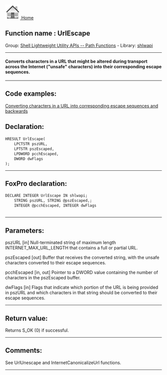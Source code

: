 [<img src="../../images/home.png"> Home ](https://github.com/VFPX/Win32API)  

## Function name : UrlEscape
Group: [Shell Lightweight Utility APIs -- Path Functions](../../functions_group.md#Shell_Lightweight_Utility_APIs_--_Path_Functions)  -  Library: [shlwapi](../../../libraries.md#shlwapi)  
***  


#### Converts characters in a URL that might be altered during transport across the Internet ("unsafe" characters) into their corresponding escape sequences.
***  


## Code examples:
[Converting characters in a URL into corresponding escape sequences and backwards](../../samples/sample_396.md)  

## Declaration:
```foxpro  
HRESULT UrlEscape(
	LPCTSTR pszURL,
	LPTSTR pszEscaped,
	LPDWORD pcchEscaped,
	DWORD dwFlags
);  
```  
***  


## FoxPro declaration:
```foxpro  
DECLARE INTEGER UrlEscape IN shlwapi;
	STRING pszURL, STRING @pszEscaped,;
	INTEGER @pcchEscaped, INTEGER dwFlags
  
```  
***  


## Parameters:
pszURL
[in] Null-terminated string of maximum length INTERNET_MAX_URL_LENGTH that contains a full or partial URL.

pszEscaped
[out] Buffer that receives the converted string, with the unsafe characters converted to their escape sequences.

pcchEscaped
[in, out] Pointer to a DWORD value containing the number of characters in the pszEscaped buffer.

dwFlags
[in] Flags that indicate which portion of the URL is being provided in pszURL and which characters in that string should be converted to their escape sequences.
  
***  


## Return value:
Returns S_OK (0) if successful.  
***  


## Comments:
See UrlUnescape and InternetCanonicalizeUrl functions.  
  
***  

